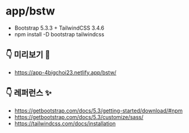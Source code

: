 # app/bstw

- Bootstrap 5.3.3 + TailwindCSS 3.4.6  
- npm install -D bootstrap tailwindcss  

## 👇 미리보기 👀

- https://app-4bigchoi23.netlify.app/bstw/  

## 👇 레퍼런스 ✨

- https://getbootstrap.com/docs/5.3/getting-started/download/#npm  
- https://getbootstrap.com/docs/5.3/customize/sass/  
- https://tailwindcss.com/docs/installation  
